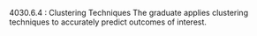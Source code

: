 4030.6.4 : Clustering Techniques
The graduate applies clustering techniques to accurately predict outcomes of interest.
